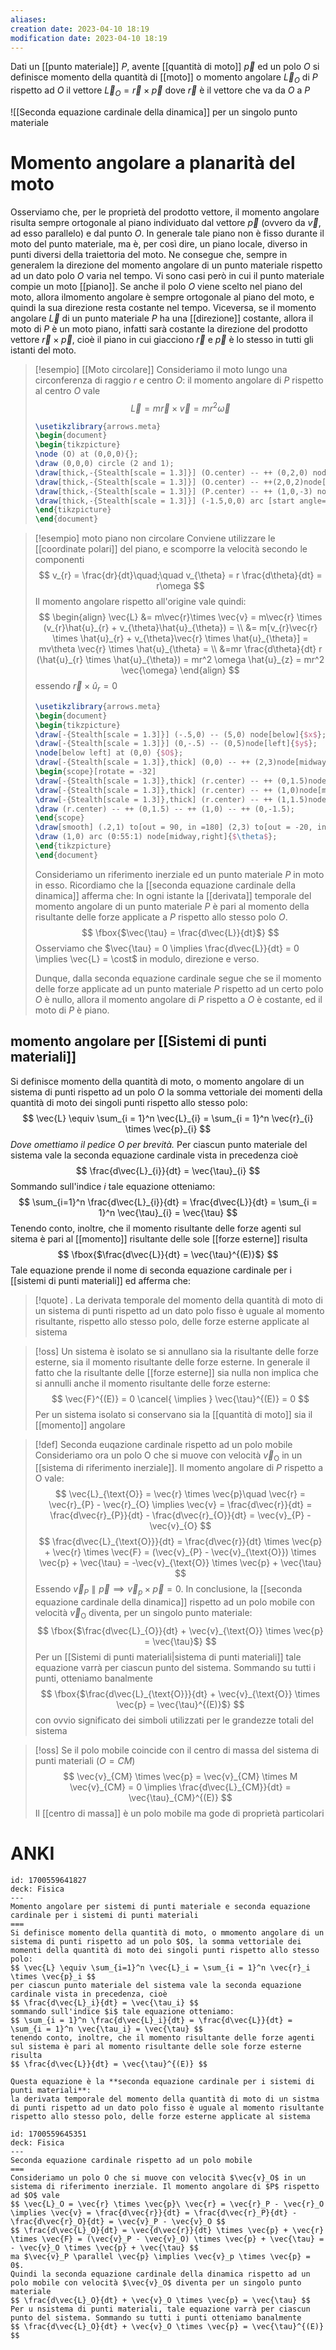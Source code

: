 ```yaml
---
aliases: 
creation date: 2023-04-10 18:19
modification date: 2023-04-10 18:19
---
```


Dati un [[punto materiale]] $P$, avente [[quantità di moto]] $\vec{p}$ ed un polo $O$ si definisce momento della quantità di [[moto]] o momento angolare $\vec{L}_{O}$ di $P$ rispetto ad $O$ il vettore
$\vec{L}_{O} = \vec{r} \times \vec{p}$ 
dove $\vec{r}$ è il vettore che va da $O$ a $P$


![[Seconda equazione cardinale della dinamica]] per un singolo punto materiale



# Momento angolare a planarità del moto
Osserviamo che, per le proprietà del prodotto vettore, il momento angolare risulta sempre ortogonale al piano individuato dal vettore $\vec{p}$ (ovvero da $\vec{v}$, ad esso parallelo) e dal punto $O$. In generale tale piano non è fisso durante il moto del punto materiale, ma è, per così dire, un piano locale, diverso in punti diversi della traiettoria del moto. Ne consegue che, sempre in generalem la direzione del momento angolare di un punto materiale rispetto ad un dato polo $O$ varia nel tempo.
Vi sono casi però in cui il punto materiale compie un moto [[piano]]. Se anche il polo $O$ viene scelto nel piano del moto, allora ilmomento angolare è sempre ortogonale al piano del moto, e quindi la sua direzione resta costante nel tempo.
Viceversa, se il momento angolare $\vec{L}$ di un punto materiale $P$ ha una [[direzione]] costante, allora il moto di $P$ è un moto piano, infatti sarà costante la direzione del prodotto vettore $\vec{r} \times \vec{p}$, cioè il piano in cui giacciono $\vec{r}$ e $\vec{p}$ è lo stesso in tutti gli istanti del moto.


>[!esempio] [[Moto circolare]]
>Consideriamo il moto lungo una circonferenza di raggio $r$ e centro $O$: il momento angolare di $P$ rispetto al centro $O$ vale
>$$ \vec{L} = m\vec{r} \times \vec{v}= mr^2\vec{\omega}$$
>
> ```tikz
> \usetikzlibrary{arrows.meta}
>\begin{document}
>\begin{tikzpicture}
>\node (O) at (0,0,0){};
>\draw (0,0,0) circle (2 and 1);
>\draw[thick,-{Stealth[scale = 1.3]}] (O.center) -- ++ (0,2,0) node[below right]{$\vec{\omega}$};
>\draw[thick,-{Stealth[scale = 1.3]}] (O.center) -- ++(2,0,2)node[midway, above]{$\vec{r}$}node(P){};
>\draw[thick,-{Stealth[scale = 1.3]}] (P.center) -- ++ (1,0,-3) node[above left]{$\vec{p}$};
>\draw[thick,-{Stealth[scale = 1.3]}] (-1.5,0,0) arc [start angle=180, end angle = 270, x radius = 1.5, y radius = 0.75];
>\end{tikzpicture}
>\end{document}
>```

>[!esempio] moto piano non circolare
>Conviene utilizzare le [[coordinate polari]] del piano, e scomporre la velocità secondo le componenti
>$$ v_{r} = \frac{dr}{dt}\quad;\quad v_{\theta} = r \frac{d\theta}{dt} = r\omega   $$
>Il momento angolare rispetto all'origine vale quindi:
>$$ \begin{align}
>\vec{L} &= m\vec{r}\times \vec{v} = m\vec{r} \times (v_{r}\hat{u}_{r} + v_{\theta}\hat{u}_{\theta}) = \\
> &= m[v_{r}\vec{r} \times \hat{u}_{r} + v_{\theta}\vec{r} \times \hat{u}_{\theta}] = mv\theta \vec{r} \times \hat{u}_{\theta} = \\
> &=mr \frac{d\theta}{dt} r (\hat{u}_{r} \times \hat{u}_{\theta}) = mr^2 \omega \hat{u}_{z} = mr^2 \vec{\omega}
>\end{align} $$
>essendo $\vec{r} \times \hat{u}_{r} = 0$
> ```tikz
> \usetikzlibrary{arrows.meta}
>\begin{document}
>\begin{tikzpicture}
>\draw[-{Stealth[scale = 1.3]}] (-.5,0) -- (5,0) node[below]{$x$};
>\draw[-{Stealth[scale = 1.3]}] (0,-.5) -- (0,5)node[left]{$y$};
>\node[below left] at (0,0) {$O$};
>\draw[-{Stealth[scale = 1.3]},thick] (0,0) -- ++ (2,3)node[midway,above]{$\vec{r}$} node(r){};
>\begin{scope}[rotate = -32]
>\draw[-{Stealth[scale = 1.3]},thick] (r.center) -- ++ (0,1.5)node[midway,left]{$\vec{v}_{r}$};
>\draw[-{Stealth[scale = 1.3]},thick] (r.center) -- ++ (1,0)node[midway,below]{$\vec{v}_{\theta}$};
>\draw[-{Stealth[scale = 1.3]},thick] (r.center) -- ++ (1,1.5)node[above]{$\vec{v}$};
>\draw (r.center) -- ++ (0,1.5) -- ++ (1,0) -- ++ (0,-1.5);
>\end{scope} 
>\draw[smooth] (.2,1) to[out = 90, in =180] (2,3) to[out = -20, in = 200] (4,3) to[out = 20, in = 270] (4.5,4);
>\draw (1,0) arc (0:55:1) node[midway,right]{$\theta$};
>\end{tikzpicture}
>\end{document}
>```
>Consideriamo un riferimento inerziale ed un punto materiale $P$ in moto in esso. Ricordiamo che la [[seconda equazione cardinale della dinamica]] afferma che:
>In ogni istante la [[derivata]] temporale del momento angolare di un punto materiale $P$ è pari al momento della risultante delle forze applicate a $P$ rispetto allo stesso polo $O$.
>$$ \fbox{$\vec{\tau} = \frac{d\vec{L}}{dt}$} $$
>Osserviamo che $\vec{\tau} = 0 \implies \frac{d\vec{L}}{dt} = 0 \implies \vec{L} = \cost$ in modulo, direzione e verso.
>
>Dunque, dalla seconda equazione cardinale segue che se il momento delle forze applicate ad un punto materiale $P$ rispetto ad un certo polo $O$ è nullo, allora il momento angolare di $P$ rispetto a $O$ è costante, ed il moto di $P$ è piano.

## momento angolare per [[Sistemi di punti materiali]]
Si definisce momento della quantità di moto, o momento angolare di un sistema di punti rispetto ad un polo $O$ la somma vettoriale dei momenti della quantità di moto dei singoli punti rispetto allo stesso polo:
$$ \vec{L} \equiv \sum_{i = 1}^n \vec{L}_{i} = \sum_{i = 1}^n \vec{r}_{i} \times \vec{p}_{i} $$
*Dove omettiamo il pedice $\text{O}$ per brevità.*
Per ciascun punto materiale del sistema vale la seconda equazione cardinale vista in precedenza cioè
$$ \frac{d\vec{L}_{i}}{dt} = \vec{\tau}_{i}  $$
Sommando sull'indice $i$ tale equazione otteniamo:
$$ \sum_{i=1}^n \frac{d\vec{L}_{i}}{dt} = \frac{d\vec{L}}{dt} = \sum_{i = 1}^n \vec{\tau}_{i} = \vec{\tau}   $$
Tenendo conto, inoltre, che il momento risultante delle forze agenti sul sitema è pari al [[momento]] risultante delle sole [[forze esterne]] risulta
$$ \fbox{$\frac{d\vec{L}}{dt} = \vec{\tau}^{(E)}$} $$
Tale equazione prende il nome di seconda equazione cardinale per i [[sistemi di punti materiali]] ed afferma che:

>[!quote] .
>La derivata temporale del momento della quantità di moto di un sistema di punti rispetto ad un dato polo fisso è uguale al momento risultante, rispetto allo stesso polo, delle forze esterne applicate al sistema


>[!oss]
>Un sistema è isolato se si annullano sia la risultante delle forze esterne, sia il momento risultante delle forze esterne. In generale il fatto che la risultante delle [[forze esterne]] sia nulla non implica che si annulli anche il momento risultante delle forze esterne:
>$$ \vec{F}^{(E)} = 0 \cancel{ \implies } \vec{\tau}^{(E)} = 0 $$
>Per un sistema isolato si conservano sia la [[quantità di moto]] sia il [[momento]] angolare

>[!def] Seconda euqazione cardinale rispetto ad un polo mobile
>Consideriamo ora un polo $\text{O}$ che si muove con velocità $\vec{v}_{\text{O}}$ in un [[sistema di riferimento inerziale]].
>Il momento angolare di $P$ rispetto a $\text{O}$ vale:
>$$ \vec{L}_{\text{O}} = \vec{r} \times \vec{p}\quad \vec{r} = \vec{r}_{P} - \vec{r}_{O} \implies \vec{v} = \frac{d\vec{r}}{dt} = \frac{d\vec{r}_{P}}{dt} - \frac{d\vec{r}_{O}}{dt} = \vec{v}_{P} - \vec{v}_{O}   $$
>$$ \frac{d\vec{L}_{\text{O}}}{dt} = \frac{d\vec{r}}{dt} \times \vec{p} + \vec{r} \times \vec{F} = (\vec{v}_{P} - \vec{v}_{\text{O}}) \times \vec{p} + \vec{\tau} = -\vec{v}_{\text{O}} \times \vec{p} + \vec{\tau}  $$
>Essendo $\vec{v}_{P} \parallel \vec{p} \implies \vec{v}_{p} \times \vec{p} = 0$.
>In conclusione, la [[seconda equazione cardinale della dinamica]] rispetto ad un polo mobile con velocità $\vec{v}_{\text{O}}$ diventa, per un singolo punto materiale:
>$$ \fbox{$\frac{d\vec{L}_{O}}{dt} + \vec{v}_{\text{O}} \times \vec{p} = \vec{\tau}$} $$
>Per un [[Sistemi di punti materiali|sistema di punti materiali]] tale equazione varrà per ciascun punto del sistema. Sommando su tutti i punti, otteniamo banalmente
>$$ \fbox{$\frac{d\vec{L}_{\text{O}}}{dt} + \vec{v}_{\text{O}} \times \vec{p} = \vec{\tau}^{(E)}$} $$
>con ovvio significato dei simboli utilizzati per le grandezze totali del sistema


>[!oss]
>Se il polo mobile coincide con il centro di massa del sistema di punti materiali $(O = CM)$
>$$ \vec{v}_{CM} \times \vec{p} = \vec{v}_{CM} \times M \vec{v}_{CM} = 0 \implies \frac{d\vec{L}_{CM}}{dt} = \vec{\tau}_{CM}^{(E)}  $$
>Il [[centro di massa]] è un polo mobile ma gode di proprietà particolari

# ANKI

```anki
id: 1700559641827
deck: Fisica
---
Momento angolare per sistemi di punti materiale e seconda equazione cardinale per i sistemi di punti materiali
===
Si definisce momento della quantità di moto, o mmomento angolare di un sistema di punti rispetto ad un polo $O$, la somma vettoriale dei momenti della quantità di moto dei singoli punti rispetto allo stesso polo:
$$ \vec{L} \equiv \sum_{i=1}^n \vec{L}_i = \sum_{i = 1}^n \vec{r}_i \times \vec{p}_i $$
per ciascun punto materiale del sistema vale la seconda equazione cardinale vista in precedenza, cioè
$$ \frac{d\vec{L}_i}{dt} = \vec{\tau_i} $$
sommando sull'indice $i$ tale equazione otteniamo:
$$ \sum_{i = 1}^n \frac{d\vec{L}_i}{dt} = \frac{d\vec{L}}{dt} = \sum_{i = 1}^n \vec{\tau_i} = \vec{\tau} $$
tenendo conto, inoltre, che il momento risultante delle forze agenti sul sistema è pari al momento risultante delle sole forze esterne risulta
$$ \frac{d\vec{L}}{dt} = \vec{\tau}^{(E)} $$

Questa equazione è la **seconda equazione cardinale per i sistemi di punti materiali**:
la derivata temporale del momento della quantità di moto di un sistma di punti rispetto ad un dato polo fisso è uguale al momento risultante rispetto allo stesso polo, delle forze esterne applicate al sistema

```


```anki
id: 1700559645351
deck: Fisica
---
Seconda equazione cardinale rispetto ad un polo mobile
===
Consideriamo un polo O che si muove con velocità $\vec{v}_O$ in un sistema di riferimento inerziale. Il momento angolare di $P$ rispetto ad $O$ vale
$$ \vec{L}_O = \vec{r} \times \vec{p}\ \vec{r} = \vec{r}_P - \vec{r}_O \implies \vec{v} = \frac{d\vec{r}}{dt} = \frac{d\vec{r}_P}{dt} - \frac{d\vec{r}_O}{dt} = \vec{v}_P - \vec{v}_O $$
$$ \frac{d\vec{L}_O}{dt} = \vec{d\vec{r}}{dt} \times \vec{p} + \vec{r} \times \vec{F} = (\vec{v}_P - \vec{v}_O) \times \vec{p} + \vec{\tau} = - \vec{v}_O \times \vec{p} + \vec{\tau} $$
ma $\vec{v}_P \parallel \vec{p} \implies \vec{v}_p \times \vec{p} = 0$.
Quindi la seconda equazione cardinale della dinamica rispetto ad un polo mobile con velocità $\vec{v}_O$ diventa per un singolo punto materiale
$$ \frac{d\vec{L}_O}{dt} + \vec{v}_O \times \vec{p} = \vec{\tau} $$
Per u nsistema di punti materiali, tale equazione varrà per ciascun punto del sistema. Sommando su tutti i punti otteniamo banalmente
$$ \frac{d\vec{L}_O}{dt} + \vec{v}_O \times \vec{p} = \vec{\tau}^{(E)} $$
```
